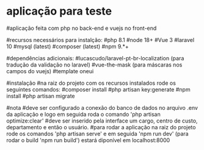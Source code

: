 # aplicação para teste

#aplicação feita com php no back-end e vuejs no front-end

#recursos necessários para instalção:
#php 8.1
#node 18+
#Vue 3
#laravel 10
#mysql (latest)
#composer (latest)
#npm 9.*+

#dependências adicionais:
#lucascudo/laravel-pt-br-localization (para tradução da validação no laravel)
#vue-the-mask (para máscaras nos campos do vuejs)
#template oneui

#instalação
#na raiz do projeto com os recursos instalados rode os seguintes comandos:
#composer install
#php artisan key:generate
#npm install
#php artisan migrate


#nota
#deve ser configurado a conexão do banco de dados no arquivo .env da aplicação e logo em seguida roda o comando 'php artisan optimize:clear'
#deve ser inserido pela interface um cargo, centro de custo, departamento e então o usuário.
#para rodar a aplicação na raiz do projeto rode os comandos 'php artisan serve' e em seguida 'npm run dev' (para rodar o build 'npm run build') estará diponível em localhost:8000